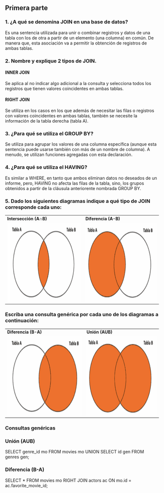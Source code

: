 ## Primera parte

### 1. ¿A qué se denomina JOIN en una base de datos?
Es una sentencia utilizada para unir o combinar registros y datos de una tabla con los de otra a partir de un elemento (una columna) en común. De manera que, esta asociación va a permitir la obtención de registros de ambas tablas.

### 2. Nombre y explique 2 tipos de JOIN.
#### INNER JOIN
Se aplica al no indicar algo adicional a la consulta y selecciona todos los registros que tienen valores coincidentes en ambas tablas.

#### RIGHT JOIN
Se utiliza en los casos en los que además de necesitar las filas o registros con valores coincidentes en ambas tablas, también se necesite la información de la tabla derecha (tabla A).

### 3. ¿Para qué se utiliza el GROUP BY?
Se utiliza para agrupar los valores de una columna específica (aunque esta sentencia puede usarse también con más de un nombre de columna). A menudo, se utilizan funciones agregadas con esta declaración.

### 4. ¿Para qué se utiliza el HAVING?
Es similar a WHERE, en tanto que ambos eliminan datos no deseados de un informe, pero, HAVING no afecta las filas de la tabla, sino, los grupos obtenidos a partir de la cláusula anteriorente nombrada GROUP BY. 

### 5. Dado los siguientes diagramas indique a qué tipo de JOIN corresponde cada uno:

<p align="center">
<table>
  <tr>
    <td> <b> Intersección (A∩B) </b> </td>
    <td> <b> Diferencia (A-B) </b> </td>
  </tr>
  <tr>
    <td><img src="./img/Interseccion.png" width=460 height=260></td>
    <td><img src="./img/Left.png" width=460 height=260></td>
  </tr>
 </table>
 </p>

### Escriba una consulta genérica por cada uno de los diagramas a continuación:
 
<p align="center">
<table>
  <tr>
    <td> <b> Diferencia (B-A) </b> </td>
    <td> <b> Unión (AUB) </b> </td>
  </tr>
  <tr>
    <td><img src="./img/Right.png" width=460 height=260></td>
    <td><img src="./img/LeftRight.png" width=460 height=260></td>
  </tr>
 </table>
 </p>

### Consultas genéricas
### Unión (AUB)
SELECT  genre_id mo
FROM movies mo
UNION
SELECT id gen
FROM genres gen;

### Diferencia (B-A)
SELECT  *
FROM movies mo
RIGHT JOIN actors ac
ON mo.id = ac.favorite_movie_id;